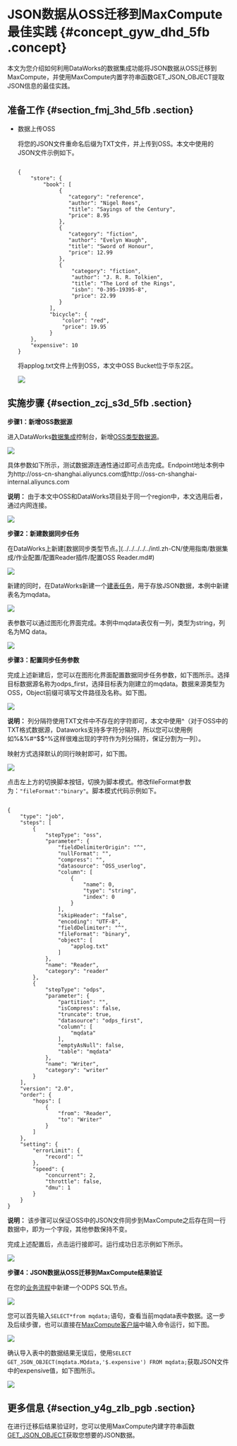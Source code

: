 # JSON数据从OSS迁移到MaxCompute最佳实践 {#concept_gyw_dhd_5fb .concept}

本文为您介绍如何利用DataWorks的数据集成功能将JSON数据从OSS迁移到MaxCompute，并使用MaxCompute内置字符串函数GET\_JSON\_OBJECT提取JSON信息的最佳实践。

## 准备工作 {#section_fmj_3hd_5fb .section}

-   数据上传OSS

    将您的JSON文件重命名后缀为TXT文件，并上传到OSS。本文中使用的JSON文件示例如下。

    ```
    
    {
        "store": {
            "book": [
                 {
                    "category": "reference",
                    "author": "Nigel Rees",
                    "title": "Sayings of the Century",
                    "price": 8.95
                 },
                 {
                    "category": "fiction",
                    "author": "Evelyn Waugh",
                    "title": "Sword of Honour",
                    "price": 12.99
                 },
                 {
                     "category": "fiction",
                     "author": "J. R. R. Tolkien",
                     "title": "The Lord of the Rings",
                     "isbn": "0-395-19395-8",
                     "price": 22.99
                 }
              ],
              "bicycle": {
                  "color": "red",
                  "price": 19.95
              }
        },
        "expensive": 10
    }
    ```

    将applog.txt文件上传到OSS，本文中OSS Bucket位于华东2区。

    ![](http://static-aliyun-doc.oss-cn-hangzhou.aliyuncs.com/assets/img/62284/154864496631516_zh-CN.png)


## 实施步骤 {#section_zcj_s3d_5fb .section}

**步骤1：新增OSS数据源**

进入DataWorks[数据集成](../../../../../intl.zh-CN/使用指南/数据集成/数据集成简介/数据集成概述.md#)控制台，新增[OSS类型数据源](../../../../../intl.zh-CN/使用指南/数据集成/数据源配置/配置OSS数据源.md#)。

![](http://static-aliyun-doc.oss-cn-hangzhou.aliyuncs.com/assets/img/62284/154864496631532_zh-CN.png)

具体参数如下所示，测试数据源连通性通过即可点击完成。Endpoint地址本例中为http://oss-cn-shanghai.aliyuncs.com或http://oss-cn-shanghai-internal.aliyuncs.com

**说明：** 由于本文中OSS和DataWorks项目处于同一个region中，本文选用后者，通过内网连接。

![](http://static-aliyun-doc.oss-cn-hangzhou.aliyuncs.com/assets/img/62284/154864496631536_zh-CN.png)

**步骤2：新建数据同步任务**

在DataWorks上新建[数据同步类型节点。](../../../../../intl.zh-CN/使用指南/数据集成/作业配置/配置Reader插件/配置OSS Reader.md#)

![](http://static-aliyun-doc.oss-cn-hangzhou.aliyuncs.com/assets/img/62284/154864496631543_zh-CN.png)

新建的同时，在DataWorks新建一个[建表任务](../../../../../intl.zh-CN/使用指南/数据开发/表管理.md#)，用于存放JSON数据，本例中新建表名为mqdata。

![](http://static-aliyun-doc.oss-cn-hangzhou.aliyuncs.com/assets/img/62284/154864496631544_zh-CN.png)

表参数可以通过图形化界面完成。本例中mqdata表仅有一列，类型为string，列名为MQ data。

![](http://static-aliyun-doc.oss-cn-hangzhou.aliyuncs.com/assets/img/62284/154864496631545_zh-CN.png)

**步骤3：配置同步任务参数**

完成上述新建后，您可以在图形化界面配置数据同步任务参数，如下图所示。选择目标数据源名称为odps\_first，选择目标表为刚建立的mqdata。数据来源类型为OSS，Object前缀可填写文件路径及名称。如下图。

![](http://static-aliyun-doc.oss-cn-hangzhou.aliyuncs.com/assets/img/62284/154864496631546_zh-CN.png)

**说明：** 列分隔符使用TXT文件中不存在的字符即可，本文中使用^（对于OSS中的TXT格式数据源，Dataworks支持多字符分隔符，所以您可以使用例如%&%\#^$$^%这样很难出现的字符作为列分隔符，保证分割为一列）。

映射方式选择默认的同行映射即可，如下图。

![](http://static-aliyun-doc.oss-cn-hangzhou.aliyuncs.com/assets/img/62284/154864496631548_zh-CN.png)

点击左上方的切换脚本按钮，切换为脚本模式。修改fileFormat参数为：`"fileFormat":"binary"`。脚本模式代码示例如下。

```

{
    "type": "job",
    "steps": [
        {
            "stepType": "oss",
            "parameter": {
                "fieldDelimiterOrigin": "^",
                "nullFormat": "",
                "compress": "",
                "datasource": "OSS_userlog",
                "column": [
                    {
                        "name": 0,
                        "type": "string",
                        "index": 0
                    }
                ],
                "skipHeader": "false",
                "encoding": "UTF-8",
                "fieldDelimiter": "^",
                "fileFormat": "binary",
                "object": [
                    "applog.txt"
                ]
            },
            "name": "Reader",
            "category": "reader"
        },
        {
            "stepType": "odps",
            "parameter": {
                "partition": "",
                "isCompress": false,
                "truncate": true,
                "datasource": "odps_first",
                "column": [
                    "mqdata"
                ],
                "emptyAsNull": false,
                "table": "mqdata"
            },
            "name": "Writer",
            "category": "writer"
        }
    ],
    "version": "2.0",
    "order": {
        "hops": [
            {
                "from": "Reader",
                "to": "Writer"
            }
        ]
    },
    "setting": {
        "errorLimit": {
            "record": ""
        },
        "speed": {
            "concurrent": 2,
            "throttle": false,
            "dmu": 1
        }
    }
}
```

**说明：** 该步骤可以保证OSS中的JSON文件同步到MaxCompute之后存在同一行数据中，即为一个字段，其他参数保持不变。

完成上述配置后，点击运行接即可。运行成功日志示例如下所示。

![](http://static-aliyun-doc.oss-cn-hangzhou.aliyuncs.com/assets/img/62284/154864496631550_zh-CN.png)

**步骤4：JSON数据从OSS迁移到MaxCompute结果验证**

在您的[业务流程](../../../../../intl.zh-CN/使用指南/数据开发/业务流程/业务流程介绍.md#)中新建一个ODPS SQL节点。

![](http://static-aliyun-doc.oss-cn-hangzhou.aliyuncs.com/assets/img/62284/154864496631551_zh-CN.png)

您可以首先输入`SELECT*from mqdata;`语句，查看当前mqdata表中数据。这一步及后续步骤，也可以直接在[MaxCompute客户端](../../../../../intl.zh-CN/工具及下载/客户端.md#)中输入命令运行，如下图。

![](http://static-aliyun-doc.oss-cn-hangzhou.aliyuncs.com/assets/img/62284/154864496631552_zh-CN.png)

确认导入表中的数据结果无误后，使用`SELECT GET_JSON_OBJECT(mqdata.MQdata,'$.expensive') FROM mqdata;`获取JSON文件中的expensive值，如下图所示。

![](http://static-aliyun-doc.oss-cn-hangzhou.aliyuncs.com/assets/img/62284/154864496731553_zh-CN.png)

## 更多信息 {#section_y4g_zlb_pgb .section}

在进行迁移后结果验证时，您可以使用MaxCompute内建字符串函数[GET\_JSON\_OBJECT](../../../../../intl.zh-CN/用户指南/SQL/内建函数/字符串函数.md#section_cdt_gxz_vdb)获取您想要的JSON数据。

